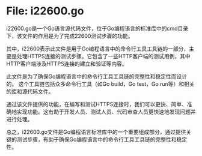 # File: i22600.go

i22600.go是一个Go语言源代码文件，位于Go编程语言的标准库中的cmd目录下，该文件的作用是为了完成22600测试步骤的功能。

其中，i22600表示此文件是用于Go编程语言中的命令行工具工具链的一部分，主要是处理HTTPS连接的测试步骤。它包含了一些HTTP客户端的测试用例，其中HTTP客户端涉及HTTPS连接的建立和验证等内容。

此文件是为了确保Go编程语言中的命令行工具工具链的完整性和稳定性而设计的。 这个工具链包括众多命令行工具（如Go build，Go test，Go run等）和相关的库和源代码文件。

通过该文件提供的功能，在编写和测试HTTPS连接时，我们可以更快、简单、准确地实现功能。这有助于开发人员、测试人员、代码审查人员更快速地发现问题并进行处理。

总之，i22600.go文件是Go编程语言标准库中的一个重要组成部分，通过提供关键的测试步骤，有助于确保Go编程语言中的命令行工具工具链的完整性和稳定性。

